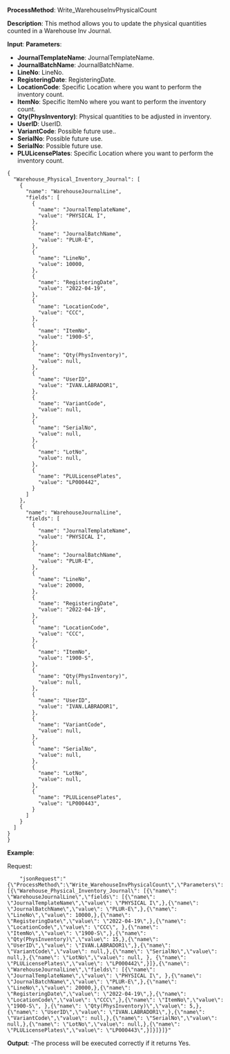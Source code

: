 **ProcessMethod**: Write_WarehouseInvPhysicalCount

**Description**:
This method allows you to update the physical quantities counted in a Warehouse Inv Journal.

**Input**:
**Parameters**: 
-	**JournalTemplateName**: JournalTemplateName.
-	**JournalBatchName**: JournalBatchName.
-	**LineNo**: LineNo.
-	**RegisteringDate**: RegisteringDate.
-	**LocationCode**: Specific Location where you want to perform the inventory count.
-	**ItemNo**: Specific ItemNo where you want to perform the inventory count.
-	**Qty(PhysInventory)**: Physical quantities to be adjusted in inventory.
-	**UserID**: UserID.
-	**VariantCode**: Possible future use..
-	**SerialNo**: Possible future use.
-	**SerialNo**: Possible future use.
-	**PLULicensePlates**: Specific Location where you want to perform the inventory count.

```
{
  "Warehouse_Physical_Inventory_Journal": [
    {
      "name": "WarehouseJournalLine",
      "fields": [
        {
          "name": "JournalTemplateName",
          "value": "PHYSICAL I",
        },
        {
          "name": "JournalBatchName",
          "value": "PLUR-E",
        },
        {
          "name": "LineNo",
          "value": 10000,
        },
        {
          "name": "RegisteringDate",
          "value": "2022-04-19",
        },
        {
          "name": "LocationCode",
          "value": "CCC",   
        },
        {
          "name": "ItemNo",
          "value": "1900-S",
        },
        {
          "name": "Qty(PhysInventory)",
          "value": null,
        },
        {
          "name": "UserID",
          "value": "IVAN.LABRADOR1",    
        },
        {
          "name": "VariantCode",
          "value": null,
        },
        {
          "name": "SerialNo",
          "value": null,      
        },
        {
          "name": "LotNo",
          "value": null,     
        },   
        {
          "name": "PLULicensePlates",
          "value": "LP000442",      
        }
      ]
    },
    {
      "name": "WarehouseJournalLine",
      "fields": [
        {
          "name": "JournalTemplateName",
          "value": "PHYSICAL I",       
        },
        {
          "name": "JournalBatchName",
          "value": "PLUR-E",      
        },
        {
          "name": "LineNo",
          "value": 20000,
        },
        {
          "name": "RegisteringDate",
          "value": "2022-04-19",
        },
        {
          "name": "LocationCode",
          "value": "CCC",
        },
        {
          "name": "ItemNo",
          "value": "1900-S",       
        },
        {
          "name": "Qty(PhysInventory)",
          "value": null,      
        },
        {
          "name": "UserID",
          "value": "IVAN.LABRADOR1",
        },
        {
          "name": "VariantCode",
          "value": null,
        },
        {
          "name": "SerialNo",
          "value": null,
        },
        {
          "name": "LotNo",
          "value": null,
        },
        {
          "name": "PLULicensePlates",
          "value": "LP000443",    
        }
      ]
    }
  ]
}
}
```

**Example**:

Request:

`    "jsonRequest":"{\"ProcessMethod\":\"Write_WarehouseInvPhysicalCount\",\"Parameters\":[{\"Warehouse_Physical_Inventory_Journal\": [{\"name\": \"WarehouseJournalLine\",\"fields\": [{\"name\": \"JournalTemplateName\",\"value\": \"PHYSICAL I\",},{\"name\": \"JournalBatchName\",\"value\": \"PLUR-E\",},{\"name\": \"LineNo\",\"value\": 10000,},{\"name\": \"RegisteringDate\",\"value\": \"2022-04-19\",},{\"name\": \"LocationCode\",\"value\": \"CCC\", },{\"name\": \"ItemNo\",\"value\": \"1900-S\",},{\"name\": \"Qty(PhysInventory)\",\"value\": 15,},{\"name\": \"UserID\",\"value\": \"IVAN.LABRADOR1\",},{\"name\": \"VariantCode\",\"value\": null,},{\"name\": \"SerialNo\",\"value\": null,},{\"name\": \"LotNo\",\"value\": null, }, {\"name\": \"PLULicensePlates\",\"value\": \"LP000442\",}]},{\"name\": \"WarehouseJournalLine\",\"fields\": [{\"name\": \"JournalTemplateName\",\"value\": \"PHYSICAL I\", },{\"name\": \"JournalBatchName\",\"value\": \"PLUR-E\",},{\"name\": \"LineNo\",\"value\": 20000,},{\"name\": \"RegisteringDate\",\"value\": \"2022-04-19\",},{\"name\": \"LocationCode\",\"value\": \"CCC\",},{\"name\": \"ItemNo\",\"value\": \"1900-S\", },{\"name\": \"Qty(PhysInventory)\",\"value\": 5,},{\"name\": \"UserID\",\"value\": \"IVAN.LABRADOR1\",},{\"name\": \"VariantCode\",\"value\": null,},{\"name\": \"SerialNo\",\"value\": null,},{\"name\": \"LotNo\",\"value\": null,},{\"name\": \"PLULicensePlates\",\"value\": \"LP000443\",}]}]}]}"`

**Output**: 
-The process will be executed correctly if it returns Yes.



